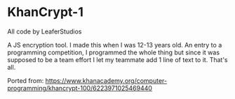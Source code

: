 # KhanCrypt-1

All code by LeaferStudios

A JS encryption tool. I made this when I was 12-13 years old. An entry to a programming competition, I programmed the whole thing but since it was supposed to be a team effort I let my teammate add 1 line of text to it. That's all.

Ported from:
https://www.khanacademy.org/computer-programming/khancrypt-100/6223971025469440
